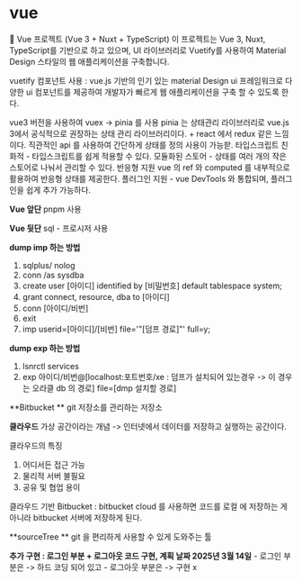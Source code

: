 # vue    

🌟 Vue 프로젝트 (Vue 3 + Nuxt + TypeScript)
이 프로젝트는 Vue 3, Nuxt, TypeScript를 기반으로 하고 있으며,
UI 라이브러리로 Vuetify를 사용하여 Material Design 스타일의 웹 애플리케이션을 구축합니다.

vuetify 컴포넌트 사용
  : vue.js 기반의 인기 있는 material Design ui 프레임워크로 다양한 ui 컴포넌트를 제공하여 개발자가 빠르게 웹 애플리케이션을 구축 할 수 있도록 한다.

vue3 버전을 사용하여 vuex -> pinia 를 사용
  pinia 는 상태관리 라이브러리로 
    vue.js 3에서 공식적으로 권장하는 상태 관리 라이브러리이다. 
    + react 에서 redux 같은 느낌이다.
      직관적인 api 를 사용하여 간단하게 상태를 정의 사용이 가능핟.
      타입스크립트 친화적 - 타입스크립트를 쉽게 적용할 수 있다.
      모듈화된 스토어 - 상태를 여러 개의 작은 스토어로 나눠서 관리할 수 있다.
      반응형 지원 vue 의 ref 와 computed 를 내부적으로 활용하여 반응형 상태를 제공한다.
      플러그인 지원 - vue DevTools 와 통합되며, 플러그인을 쉽게 추가 가능하다.

**Vue 앞단**
  pnpm 사용 
  
**Vue 뒷단**
  sql - 프로시저 사용
  
**dump imp 하는 방법**
  1. sqlplus/ nolog
  3. conn /as sysdba
  5. create user [아이디] identified by [비밀번호] default tablespace system;
  7. grant connect, resource, dba to [아이디]
  9. conn [아이디/비번]
  11. exit
  13. imp userid=[아이디]/[비번] file='"[덤프 경로]"' full=y;
  
**dump exp 하는 방법**
  1. lsnrctl services
  2. exp 아이디/비번@[localhost:포트번호/xe : 덤프가 설치되어 있는경우 -> 이 경우는 오라클 db 의 경로] file=[dmp 설치할 경로]


**Bitbucket **
  git 저장소를 관리하는 저장소

**클라우드**
  가상 공간이라는 개념 -> 인터넷에서 데이터를 저장하고 실행하는 공간이다.
  
  클라우드의 특징
  1. 어디서든 접근 가능
  2. 물리적 서버 불필요
  3. 공유 및 협업 용이

  클라우드 기반 Bitbucket : bitbucket cloud 를 사용하면 코드를 로컬 에 저장하는 게 아니라 bitbucket 서버에 저장하게 된다.
  

**sourceTree **
  git 을 편리하게 사용할 수 있게 도와주는 툴 

**추가 구현 : 로그인 부분 + 로그아웃 코드 구현, 계획 날짜 2025년 3월 14일** 
    - 로그인 부분은 -> 하드 코딩 되어 있고
    - 로그아웃 부분은 -> 구현 x




